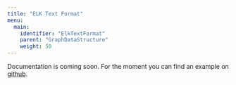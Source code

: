 ```yaml
---
title: "ELK Text Format"
menu:
  main:
    identifier: "ElkTextFormat"
    parent: "GraphDataStructure"
    weight: 50
---
```


Documentation is coming soon. For the moment you can find an example
on [github](https://github.com/eclipse-elk/elk/pull/106#issuecomment-268772479).